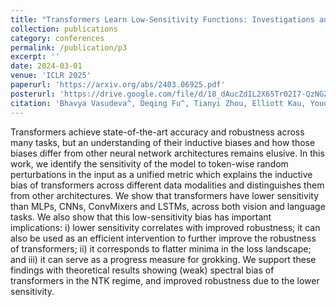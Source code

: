 ```yaml
---
title: "Transformers Learn Low-Sensitivity Functions: Investigations and Implications"
collection: publications
category: conferences
permalink: /publication/p3
excerpt: ''
date: 2024-03-01
venue: 'ICLR 2025'
paperurl: 'https://arxiv.org/abs/2403.06925.pdf'
posterurl: 'https://drive.google.com/file/d/18_dAucZdIL2X65Tr02I7-QzNGZq_wHMX/view?usp=share_link'
citation: 'Bhavya Vasudeva^, Deqing Fu^, Tianyi Zhou, Elliott Kau, Youqi Huang, Vatsal Sharan. &quot;Transformers Learn Low-Sensitivity Functions: Investigations and Implications.&quot; <i>ICLR 2025</i>.'
---
```


Transformers achieve state-of-the-art accuracy and robustness across many tasks, but an understanding of their inductive biases and how those biases differ from other neural network architectures remains elusive. In this work, we identify the sensitivity of the model to token-wise random perturbations in the input as a unified metric which explains the inductive bias of transformers across different data modalities and distinguishes them from other architectures. We show that transformers have lower sensitivity than MLPs, CNNs, ConvMixers and LSTMs, across both vision and language tasks. We also show that this low-sensitivity bias has important implications: i) lower sensitivity correlates with improved robustness; it can also be used as an efficient intervention to further improve the robustness of transformers; ii) it corresponds to flatter minima in the loss landscape; and iii) it can serve as a progress measure for grokking. We support these findings with theoretical results showing (weak) spectral bias of transformers in the NTK regime, and improved robustness due to the lower sensitivity.
